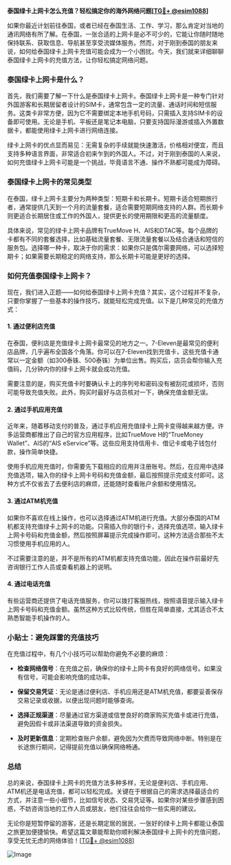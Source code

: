 **泰国绿卡上网卡怎么充值？轻松搞定你的海外网络问题[[TG💪+ @esim1088](https://t.me/s/esim1088)]**

如果你最近计划前往泰国，或者已经在泰国生活、工作、学习，那么肯定对当地的通讯网络有所了解。在泰国，一张合适的上网卡是必不可少的，它能让你随时随地保持联系、获取信息、导航甚至享受流媒体服务。然而，对于刚到泰国的朋友来说，如何给泰国绿卡上网卡充值可能会成为一个小困扰。今天，我们就来详细聊聊泰国绿卡上网卡的充值方法，让你轻松搞定网络问题。

### 泰国绿卡上网卡是什么？

首先，我们需要了解一下什么是泰国绿卡上网卡。泰国绿卡上网卡是一种专门针对外国游客和长期居留者设计的SIM卡，通常包含一定的流量、通话时间和短信服务。这类卡非常方便，因为它不需要绑定本地手机号码，只需插入支持SIM卡的设备即可使用。无论是手机、平板还是笔记本电脑，只要支持国际漫游或插入外置数据卡，都能使用绿卡上网卡进行网络连接。

绿卡上网卡的优点显而易见：无需复杂的手续就能快速激活，价格相对便宜，而且支持多种语言界面，非常适合初来乍到的外国人。不过，对于刚到泰国的人来说，如何充值绿卡上网卡可能是一个挑战，毕竟语言不通、操作不熟都可能成为障碍。

### 泰国绿卡上网卡的常见类型

在泰国，绿卡上网卡主要分为两种类型：短期卡和长期卡。短期卡适合短期旅行者，通常提供几天到一个月的流量套餐，适合需要短期网络支持的人群。而长期卡则更适合长期居住或工作的外国人，提供更长的使用期限和更高的流量额度。

具体来说，常见的绿卡上网卡品牌有TrueMove H、AIS和DTAC等。每个品牌的卡都有不同的套餐选择，比如基础流量套餐、无限流量套餐以及结合通话和短信的服务包。选择哪一种卡，取决于你的需求：如果你只是偶尔需要网络，可以选择短期卡；如果需要长期稳定的网络支持，那么长期卡可能是更好的选择。

### 如何充值泰国绿卡上网卡？

现在，我们进入正题——如何给泰国绿卡上网卡充值？其实，这个过程并不复杂，只要你掌握了一些基本的操作技巧，就能轻松完成充值。以下是几种常见的充值方式：

#### 1. **通过便利店充值**

在泰国，便利店是充值绿卡上网卡最常见的地方之一。7-Eleven是最常见的便利店品牌，几乎遍布全国各个角落。你可以在7-Eleven找到充值卡，这些充值卡通常以一定金额（如300泰铢、500泰铢）为单位出售。购买后，店员会帮你输入充值码，几分钟内你的绿卡上网卡就会成功充值。

需要注意的是，购买充值卡时要确认卡上的序列号和密码没有被刮花或损坏，否则可能导致充值失败。此外，购买时最好与店员核对一下，确保充值金额无误。

#### 2. **通过手机应用充值**

近年来，随着移动支付的普及，通过手机应用充值绿卡上网卡变得越来越方便。许多运营商都推出了自己的官方应用程序，比如TrueMove H的“TrueMoney Wallet”、AIS的“AIS eService”等。这些应用支持信用卡、借记卡或电子钱包付款，操作简单快捷。

使用手机应用充值时，你需要先下载相应的应用并注册账号。然后，在应用中选择充值选项，输入你的绿卡上网卡号码和充值金额，最后按照提示完成支付即可。这种方式不仅省去了去便利店的麻烦，还能随时查看账户余额和使用情况。

#### 3. **通过ATM机充值**

如果你不喜欢在线上操作，也可以选择通过ATM机进行充值。大部分泰国的ATM机都支持充值绿卡上网卡的功能。只需插入你的银行卡，选择充值选项，输入绿卡上网卡号码和充值金额，然后按照屏幕提示完成操作即可。这种方法适合那些不太习惯使用手机应用的人。

不过需要注意的是，并不是所有的ATM机都支持充值功能，因此在操作前最好先咨询银行工作人员或查看机器上的说明。

#### 4. **通过电话充值**

有些运营商还提供了电话充值服务，你可以拨打客服热线，按照语音提示输入绿卡上网卡号码和充值金额。虽然这种方式比较传统，但胜在简单直接，尤其适合不太熟悉智能手机操作的人。

### 小贴士：避免踩雷的充值技巧

在充值过程中，有几个小技巧可以帮助你避免不必要的麻烦：

- **检查网络信号**：在充值之前，确保你的绿卡上网卡有良好的网络信号。如果没有信号，可能会影响充值的成功率。
  
- **保留交易凭证**：无论是通过便利店、手机应用还是ATM机充值，都要妥善保存交易记录或收据，以便出现问题时能够查询。

- **选择正规渠道**：尽量通过官方渠道或信誉良好的商家购买充值卡或进行充值，避免因假卡或非法渠道导致的资金损失。

- **及时更新信息**：定期检查账户余额，避免因为欠费而导致网络中断。特别是在长途旅行期间，记得提前充值以确保网络畅通。

### 总结

总的来说，泰国绿卡上网卡的充值方法多种多样，无论是便利店、手机应用、ATM机还是电话充值，都可以轻松完成。关键在于根据自己的需求选择最适合的方式，并注意一些小细节，比如信号状态、交易凭证等。如果你对某些步骤感到困惑，不妨咨询当地的工作人员或朋友，他们往往会给你一些实用的建议。

无论你是短暂停留的游客，还是长期定居的居民，一张好的绿卡上网卡都能让泰国之旅更加便捷愉快。希望这篇文章能帮助你顺利解决泰国绿卡上网卡的充值问题，享受无忧无虑的网络体验！[[TG💪+ @esim1088](https://t.me/s/esim1088)] 

![Image](https://i.postimg.cc/4NQfJmqS/Snipaste-2025-05-13-00-14-12.png)